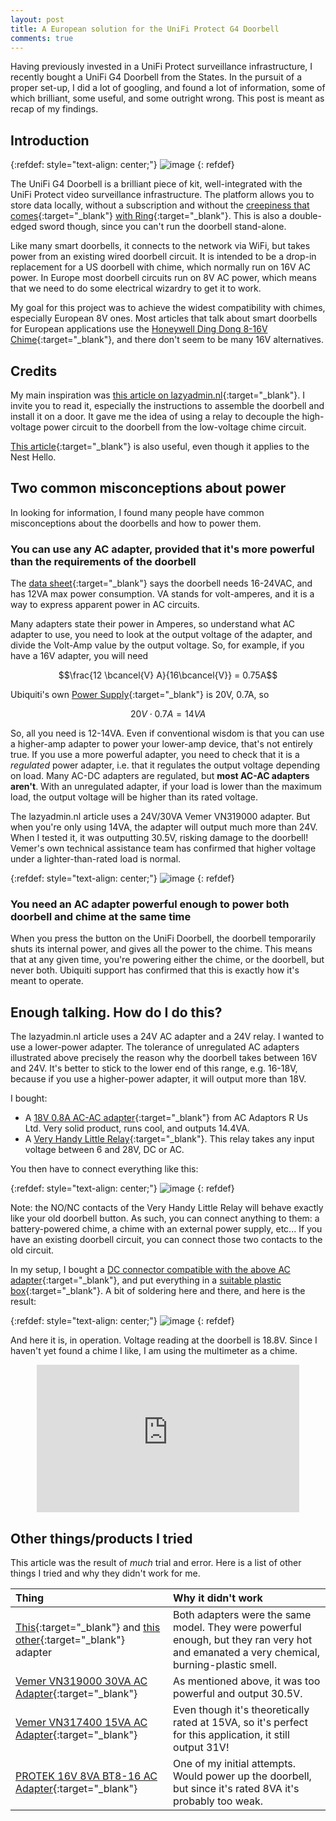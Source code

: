```yaml
---
layout: post
title: A European solution for the UniFi Protect G4 Doorbell
comments: true
---
```


Having previously invested in a UniFi Protect surveillance infrastructure, I recently bought a UniFi G4 Doorbell from the States. In the pursuit of a proper set-up, I did a lot of googling, and found a lot of information, some of which brilliant, some useful, and some outright wrong. This post is meant as recap of my findings.

<!-- more -->

## Introduction

{:refdef: style="text-align: center;"}
![image](/assets/img/posts_img/2020-12-28-a-european-solution-for-the-unifi-g4-doorbell/doorbell.webp)
{: refdef}

The UniFi G4 Doorbell is a brilliant piece of kit, well-integrated with the UniFi Protect video surveillance infrastructure. The platform allows you to store data locally, without a subscription and without the [creepiness that comes](https://www.theregister.com/2020/01/28/ring_data_sale/){:target="_blank"} [with Ring](https://www.theregister.com/2020/11/24/amazon_sidewalk_opt_out/){:target="_blank"}. This is also a double-edged sword though, since you can't run the doorbell stand-alone.

Like many smart doorbells, it connects to the network via WiFi, but takes power from an existing wired doorbell circuit. It is intended to be a drop-in replacement for a US doorbell with chime, which normally run on 16V AC power. In Europe most doorbell circuits run on 8V AC power, which means that we need to do some electrical wizardry to get it to work.

My goal for this project was to achieve the widest compatibility with chimes, especially European 8V ones. Most articles that talk about smart doorbells for European applications use the [Honeywell Ding Dong 8-16V Chime](https://www.amazon.co.uk/gp/product/B0001NPYZ2/ref=as_li_qf_asin_il_tl?ie=UTF8&tag=idave05-21&creative=6738&linkCode=as2&creativeASIN=B0001NPYZ2&linkId=0c397e33b7a19c8293eb4d6a45a35375){:target="_blank"}, and there don't seem to be many 16V alternatives.

## Credits

My main inspiration was [this article on lazyadmin.nl](https://lazyadmin.nl/home-network/unifi-protect-g4-doorbell-review/){:target="_blank"}. I invite you to read it, especially the instructions to assemble the doorbell and install it on a door. It gave me the idea of using a relay to decouple the high-voltage power circuit to the doorbell from the low-voltage chime circuit.

[This article](https://www.instructables.com/Making-a-Door-Bell-Chime-With-Integrated-Transform/){:target="_blank"} is also useful, even though it applies to the Nest Hello.

## Two common misconceptions about power

In looking for information, I found many people have common misconceptions about the doorbells and how to power them.

### You can use any AC adapter, provided that it's more powerful than the requirements of the doorbell

The [data sheet](http://ui.com/ds/uvc-g4-doorbell-ds){:target="_blank"} says the doorbell needs 16-24VAC, and has 12VA max power consumption. VA stands for volt-amperes, and it is a way to express apparent power in AC circuits.

Many adapters state their power in Amperes, so understand what AC adapter to use, you need to look at the output voltage of the adapter, and divide the Volt-Amp value by the output voltage. So, for example, if you have a 16V adapter, you will need

<script type="text/javascript">
window.MathJax = {
  tex: {
    packages: ['base', 'ams', 'cancel']
  },
  loader: {
    load: ['ui/menu', '[tex]/ams', '[tex]/cancel']
  }
};
</script>
<script type="text/javascript" id="MathJax-script" async
  src="https://cdn.jsdelivr.net/npm/mathjax@3/es5/tex-chtml.js">
</script>

$$\frac{12 \bcancel{V} A}{16\bcancel{V}} = 0.75A$$

Ubiquiti's own [Power Supply](http://ui.com/ds/uvc-g4-doorbell-ps-ds){:target="_blank"} is 20V, 0.7A, so

$$20V \cdot 0.7A = 14VA$$

So, all you need is 12-14VA. Even if conventional wisdom is that you can use a higher-amp adapter to power your lower-amp device, that's not entirely true. If you use a more powerful adapter, you need to check that it is a *regulated* power adapter, i.e. that it regulates the output voltage depending on load. Many AC-DC adapters are regulated, but **most AC-AC adapters aren't**. With an unregulated adapter, if your load is lower than the maximum load, the output voltage will be higher than its rated voltage.

The lazyadmin.nl article uses a 24V/30VA Vemer VN319000 adapter. But when you're only using 14VA, the adapter will output much more than 24V. When I tested it, it was outputting 30.5V, risking damage to the doorbell! Vemer's own technical assistance team has confirmed that higher voltage under a lighter-than-rated load is normal.

{:refdef: style="text-align: center;"}
![image](/assets/img/posts_img/2020-12-28-a-european-solution-for-the-unifi-g4-doorbell/tester_highvolt_photo.jpg)
{: refdef}

### You need an AC adapter powerful enough to power both doorbell and chime at the same time

When you press the button on the UniFi Doorbell, the doorbell temporarily shuts its internal power, and gives all the power to the chime. This means that at any given time, you're powering either the chime, or the doorbell, but never both. Ubiquiti support has confirmed that this is exactly how it's meant to operate.

## Enough talking. How do I do this?

The lazyadmin.nl article uses a 24V AC adapter and a 24V relay. I wanted to use a lower-power adapter. The tolerance of unregulated AC adapters illustrated above precisely the reason why the doorbell takes between 16V and 24V. It's better to stick to the lower end of this range, e.g. 16-18V, because if you use a higher-power adapter, it will output more than 18V.

I bought:
- A [18V 0.8A AC-AC adapter](https://www.acadaptorsrus.co.uk/18v-0-8a-ac-ac-transformer-adaptor-power-supply-18vac-800ma-14-4va/){:target="_blank"} from AC Adaptors R Us Ltd. Very solid product, runs cool, and outputs 14.4VA.
- A [Very Handy Little Relay](https://www.amazon.co.uk/gp/product/B00418XB6M/ref=as_li_tl?ie=UTF8&camp=1634&creative=6738&creativeASIN=B00418XB6M&linkCode=as2&tag=idave05-21&linkId=f4ddecd3ef40aa0e01dc17a60ed095b8){:target="_blank"}. This relay takes any input voltage between 6 and 28V, DC or AC.

You then have to connect everything like this:

{:refdef: style="text-align: center;"}
![image](/assets/img/posts_img/2020-12-28-a-european-solution-for-the-unifi-g4-doorbell/connection-schema.png)
{: refdef}

Note: the NO/NC contacts of the Very Handy Little Relay will behave exactly like your old doorbell button. As such, you can connect anything to them: a battery-powered chime, a chime with an external power supply, etc... If you have an existing doorbell circuit, you can connect those two contacts to the old circuit.

In my setup, I bought a [DC connector compatible with the above AC adapter](https://www.amazon.co.uk/gp/product/B07PDXG3BT/ref=as_li_tl?ie=UTF8&camp=1634&creative=6738&creativeASIN=B07PDXG3BT&linkCode=as2&tag=idave05-21&linkId=d699d99531f39651c4e408f68d88d595){:target="_blank"}, and put everything in a [suitable plastic box](https://www.amazon.co.uk/gp/product/B07RM6DXCY/ref=as_li_tl?ie=UTF8&camp=1634&creative=6738&creativeASIN=B07RM6DXCY&linkCode=as2&tag=idave05-21&linkId=f0adaa489304e00a9191975f78aeae58){:target="_blank"}. A bit of soldering here and there, and here is the result:

{:refdef: style="text-align: center;"}
![image](/assets/img/posts_img/2020-12-28-a-european-solution-for-the-unifi-g4-doorbell/inside_box.jpg)
{: refdef}

And here it is, in operation. Voltage reading at the doorbell is 18.8V. Since I haven't yet found a chime I like, I am using the multimeter as a chime.

<div style="text-align:center"><iframe width="420" height="236" src="https://www.youtube.com/embed/Z3jU7bkmJjY" frameborder="0" allowfullscreen></iframe></div>

## Other things/products I tried

This article was the result of *much* trial and error. Here is a list of other things I tried and why they didn't work for me.

| Thing | Why it didn't work |
| :------ |:--- |
| [This](https://www.amazon.co.uk/gp/product/B07VCNYQFB/ref=as_li_qf_asin_il_tl?ie=UTF8&tag=idave05-21&creative=6738&linkCode=as2&creativeASIN=B07VCNYQFB&linkId=076edd97cf8b32a284314b85b3e6ad77){:target="_blank"} and [this other](https://www.amazon.co.uk/gp/product/B0815ZKPS7/ref=as_li_qf_asin_il_tl?ie=UTF8&tag=idave05-21&creative=6738&linkCode=as2&creativeASIN=B0815ZKPS7&linkId=77ea1e4050dc707f4774334eb0dbca12){:target="_blank"} adapter | Both adapters were the same model. They were powerful enough, but they ran very hot and emanated a very chemical, burning-plastic smell. |
| [Vemer VN319000 30VA AC Adapter](https://www.amazon.co.uk/gp/product/B00F4QGVIA/ref=as_li_qf_asin_il_tl?ie=UTF8&tag=idave05-21&creative=6738&linkCode=as2&creativeASIN=B00F4QGVIA&linkId=2aa6d554a41ba6232999b28aa9bb9cda){:target="_blank"} | As mentioned above, it was too powerful and output 30.5V. |
| [Vemer VN317400 15VA AC Adapter](https://www.amazon.co.uk/gp/product/B00F4QDJB2/ref=as_li_qf_asin_il_tl?ie=UTF8&tag=idave05-21&creative=6738&linkCode=as2&creativeASIN=B00F4QDJB2&linkId=018b38450857a369a2e4b2a047e4d251){:target="_blank"} | Even though it's theoretically rated at 15VA, so it's perfect for this application, it still output 31V! |
| [PROTEK 16V 8VA BT8-16 AC Adapter](https://www.amazon.co.uk/gp/product/B07KZYK8QW/ref=as_li_qf_asin_il_tl?ie=UTF8&tag=idave05-21&creative=6738&linkCode=as2&creativeASIN=B07KZYK8QW&linkId=be99009754a492fd51f167970c3a2b83){:target="_blank"} | One of my initial attempts. Would power up the doorbell, but since it's rated 8VA it's probably too weak. |